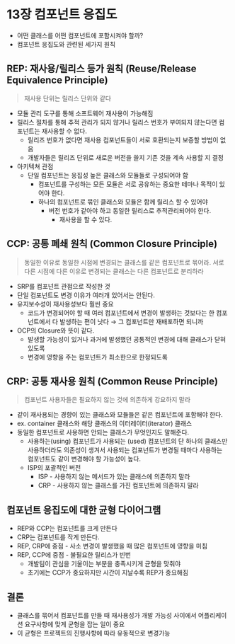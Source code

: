 # 13장 컴포넌트 응집도

- 어떤 클래스를 어떤 컴포넌트에 포함시켜야 할까?
- 컴포넌트 응집도와 관련된 세가지 원칙

## REP: 재사용/릴리스 등가 원칙 (Reuse/Release Equivalence Principle)

> 재사용 단위는 릴리스 단위와 같다
> 
- 모듈 관리 도구를 통해 소프트웨어 재사용이 가능해짐
- 릴리스 절차를 통해 추적 관리가 되지 않거나 릴리스 번호가 부여되지 않는다면 컴포넌트는 재사용할 수 없다.
    - 릴리즈 번호가 없다면 재사용 컴포넌트들이 서로 호환되는지 보증할 방법이 없음
    - 개발자들은 릴리즈 단위로 새로운 버전을 쓸지 기존 것을 계속 사용할 지 결정
- 아키텍쳐 관점
    - 단일 컴포넌트는 응집성 높은 클래스와 모듈들로 구성되어야 함
        - 컴포넌트를 구성하는 모든 모듈은 서로 공유하는 중요한 테마나 목적이 있어야 한다.
        - 하나의 컴포넌트로 묶인 클래스와 모듈은 함께 릴리스 할 수 있어야
            - 버전 번호가 같아야 하고 동일한 릴리스로 추적관리되어야 한다.
                - 재사용을 할 수 있다.

## CCP: 공통 폐쇄 원칙 (Common Closure Principle)

> 동일한 이유로 동일한 시점에 변경되는 클래스를 같은 컴포넌트로 묶어라. 서로 다른 시점에 다른 이유로 변경되는 클래스는 다른 컴포넌트로 분리하라
> 
- SRP를 컴포넌트 관점으로 작성한 것
- 단일 컴포넌트도 변경 이유가 여러개 있어서는 안된다.
- 유지보수성이 재사용성보다 훨씬 중요
    - 코드가 변경되어야 할 때 여러 컴포넌트에서 변경이 발생하는 것보다는 한 컴포넌트에서 다 발생하는 편이 낫다 → 그 컴포넌트만 재배포하면 되니까
- OCP의 Closure와 뜻이 같다.
    - 발생할 가능성이 있거나 과거에 발생했던 공통적인 변경에 대해 클래스가 닫혀있도록
    - 변경에 영향을 주는 컴포넌트가 최소한으로 한정되도록

## CRP: 공통 재사용 원칙 (Common Reuse Principle)

> 컴포넌트 사용자들은 필요하지 않는 것에 의존하게 강요하지 말라
> 
- 같이 재사용되는 경향이 있는 클래스와 모듈들은 같은 컴포넌트에 포함해야 한다.
- ex. container 클래스와 해당 클래스의 이터레이터(iterator) 클래스
- 동일한 컴포넌트로 사용하면 안되는 클래스가 무엇인지도 말해준다.
    - 사용하는(using) 컴포넌트가 사용되는 (used) 컴포넌트의 단 하나의 클래스만 사용하더라도 의존성이 생겨서 사용되는 컴포넌트가 변경될 때마다 사용하는 컴포넌트도 같이 변경해야 할 가능성이 높다.
    - ISP의 포괄적인 버전
        - ISP - 사용하지 않는 메서드가 있는 클래스에 의존하지 말라
        - CRP - 사용하지 않는 클래스를 가진 컴포넌트에 의존하지 말라

## 컴포넌트 응집도에 대한 균형 다이어그램

- REP와 CCP는 컴포넌트를 크게 만든다
- CRP는 컴포넌트를 작게 만든다.
- REP, CRP에 중점 - 사소 변경이 발생했을 때 많은 컴포넌트에 영향을 미침
- REP, CCP에 중점 - 불필요한 릴리스가 빈번
    - 개발팀이 관심을 기울이는 부분을 충족시키게 균형을 맞춰야
    - 초기에는 CCP가 중요하지만 시간이 지날수록 REP가 중요해짐

## 결론

- 클래스를 묶어서 컴포넌트를 만들 때 재사용성가 개발 가능성 사이에서 어플리케이션 요구사항에 맞게 균형을 잡는 일이 중요
- 이 균형은 프로젝트의 진행사항에 따라 유동적으로 변경가능

